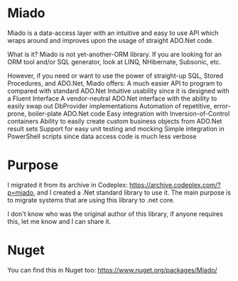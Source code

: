 # Miado
Miado is a data-access layer with an intuitive and easy to use API which wraps around and improves upon the usage of straight ADO.Net code.


What is it?
Miado is not yet-another-ORM library. If you are looking for an ORM tool and/or SQL generator, look at LINQ, NHibernate, Subsonic, etc.

However, if you need or want to use the power of straight-up SQL, Stored Procedures, and ADO.Net, Miado offers:
A much easier API to program to compared with standard ADO.Net
Intuitive usability since it is designed with a Fluent Interface
A vendor-neutral ADO.Net interface with the ability to easily swap out DbProvider implementations
Automation of repetitive, error-prone, boiler-plate ADO.Net code
Easy integration with Inversion-of-Control containers
Ability to easily create custom business objects from ADO.Net result sets
Support for easy unit testing and mocking
Simple integration in PowerShell scripts since data access code is much less verbose

# Purpose
I migrated it from its archive in Codeplex: https://archive.codeplex.com/?p=miado, and I created a .Net standard library to use it.
The main purpose is to migrate systems that are using this library to .net core.

I don't know who was the original author of this library, if anyone requires this, let me know and I can share it.

# Nuget

You can find this in Nuget too: https://www.nuget.org/packages/Miado/

